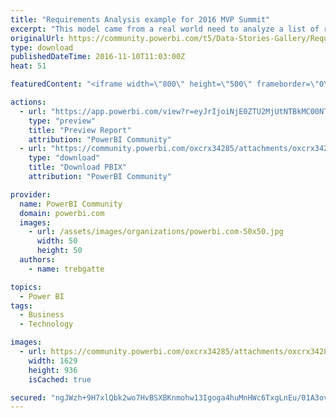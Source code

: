 ```yaml
---
title: "Requirements Analysis example for 2016 MVP Summit"
excerpt: "This model came from a real world need to analyze a list of requirements received as part of a Request for Proposal. These situations typically"
originalUrl: https://community.powerbi.com/t5/Data-Stories-Gallery/Requirements-Analysis-example-for-2016-MVP-Summit/m-p/88492
type: download
publishedDateTime: 2016-11-10T11:03:00Z
heat: 51

featuredContent: "<iframe width=\"800\" height=\"500\" frameborder=\"0\" src=\"https://app.powerbi.com/view?r=eyJrIjoiNjE0ZTU2MjUtNTBkMC00NTdjLWJiYzAtMGI5N2JjNTczMTJlIiwidCI6IjA5ODQ4YTQ5LTRiMDEtNGFkNS05YzIyLWFlNjdjOWRlODVjNCIsImMiOjZ9\"></iframe>"

actions:
  - url: "https://app.powerbi.com/view?r=eyJrIjoiNjE0ZTU2MjUtNTBkMC00NTdjLWJiYzAtMGI5N2JjNTczMTJlIiwidCI6IjA5ODQ4YTQ5LTRiMDEtNGFkNS05YzIyLWFlNjdjOWRlODVjNCIsImMiOjZ9"
    type: "preview"
    title: "Preview Report"
    attribution: "PowerBI Community"
  - url: "https://community.powerbi.com/oxcrx34285/attachments/oxcrx34285/DataStoriesGallery/429/2/Requirements%20Analysis.pbix"
    type: "download"
    title: "Download PBIX"
    attribution: "PowerBI Community"

provider:
  name: PowerBI Community
  domain: powerbi.com
  images:
    - url: /assets/images/organizations/powerbi.com-50x50.jpg
      width: 50
      height: 50
  authors:
    - name: trebgatte

topics:
  - Power BI
tags:
  - Business
  - Technology

images:
  - url: https://community.powerbi.com/oxcrx34285/attachments/oxcrx34285/DataStoriesGallery/429/1/RequirementsAnalysis.jpg
    width: 1629
    height: 936
    isCached: true

secured: "ngJWzh+9H7xlQbk2wo7HvBSXBKnmohw13Igoga4huMnHWc6TxgLnEu/01A3ovHLqL4k44fC4EZgEuPSlZECo8gtE6ta+hUb1OPIJh4zAvQ0BN1AiDocfcy+fIjgfCU1R69tiSlVXhb2NQ18mhm68ic9k5vq9J9jJ8juUDJFGjUgTCGntYDWBEgqsQ/2xaY/eb848L4bzmEzG0RaXnQef0avn7xokflNzk1yMqQwJHqYI9ZmTIW4aWcdhGpXdn2u4L5vwL009phLKA36YXdA+zY8xT7wxfCRoloGFeYVFXxY/U1F25R9O1F5um5wm4ASttLMTwP34TcqON+hPSUySosqdeE8V0GbbduROwNoTUjfC8/rKfb7cqCwLrTqiyhtFsQ0D97R7itSNM3Mk0/2a+wldJToxxj9dr2zPtRo2ADs=;VUO1eFDWlSUuIgdmTnw86Q=="
---
```


